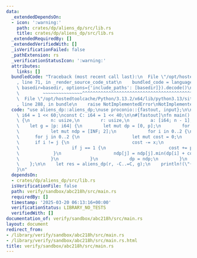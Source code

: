 ```yaml
---
data:
  _extendedDependsOn:
  - icon: ':warning:'
    path: crates/dp/aliens_dp/src/lib.rs
    title: crates/dp/aliens_dp/src/lib.rs
  _extendedRequiredBy: []
  _extendedVerifiedWith: []
  _isVerificationFailed: false
  _pathExtension: rs
  _verificationStatusIcon: ':warning:'
  attributes:
    links: []
  bundledCode: "Traceback (most recent call last):\n  File \"/opt/hostedtoolcache/Python/3.13.2/x64/lib/python3.13/site-packages/onlinejudge_verify/documentation/build.py\"\
    , line 71, in _render_source_code_stat\n    bundled_code = language.bundle(stat.path,\
    \ basedir=basedir, options={'include_paths': [basedir]}).decode()\n          \
    \         ~~~~~~~~~~~~~~~^^^^^^^^^^^^^^^^^^^^^^^^^^^^^^^^^^^^^^^^^^^^^^^^^^^^^^^^^^^^^^^^^^\n\
    \  File \"/opt/hostedtoolcache/Python/3.13.2/x64/lib/python3.13/site-packages/onlinejudge_verify/languages/rust.py\"\
    , line 288, in bundle\n    raise NotImplementedError\nNotImplementedError\n"
  code: "use aliens_dp::aliens_dp;\nuse proconio::{fastout, input};\n\nconst INF:\
    \ i64 = 1 << 60;\nconst C: i64 = 1 << 40;\n\n#[fastout]\nfn main() {\n    input!\
    \ {\n        n: usize,\n        r: usize,\n        a: [i64; n - 1],\n    }\n\n\
    \    let g = |p: i64| {\n        let mut dp = [0, p];\n        for &x in &a {\n\
    \            let mut ndp = [INF; 2];\n            for i in 0..2 {\n          \
    \      for j in 0..2 {\n                    let mut cost = 0;\n              \
    \      if i != j {\n                        cost -= x;\n                    }\n\
    \                    if j == 1 {\n                        cost += p;\n       \
    \             }\n                    ndp[j] = ndp[j].min(dp[i] + cost);\n    \
    \            }\n            }\n            dp = ndp;\n        }\n        dp[0].min(dp[1])\n\
    \    };\n\n    let res = aliens_dp(r, -C..=C, g);\n    println!(\"{}\", -res);\n\
    }\n"
  dependsOn:
  - crates/dp/aliens_dp/src/lib.rs
  isVerificationFile: false
  path: verify/sandbox/abc218h/src/main.rs
  requiredBy: []
  timestamp: '2025-03-20 06:13:16+00:00'
  verificationStatus: LIBRARY_NO_TESTS
  verifiedWith: []
documentation_of: verify/sandbox/abc218h/src/main.rs
layout: document
redirect_from:
- /library/verify/sandbox/abc218h/src/main.rs
- /library/verify/sandbox/abc218h/src/main.rs.html
title: verify/sandbox/abc218h/src/main.rs
---
```

